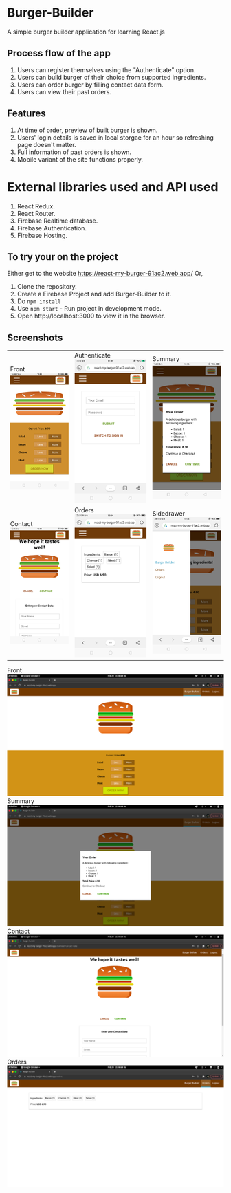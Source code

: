 # Burger-Builder

A simple burger builder application for learning React.js 

## Process flow of the app

1. Users can register themselves using the "Authenticate" option.
2. Users can build burger of their choice from supported ingredients.
3. Users can order burger by filling contact data form.
4. Users can view their past orders.

## Features

1. At time of order, preview of built burger is shown.
2. Users' login details is saved in local storgae for an hour so refreshing page doesn't matter.
3. Full information of past orders is shown.
4. Mobile variant of the site functions properly.

# External libraries used and API used

1. React Redux.
2. React Router.
3. Firebase Realtime database.
4. Firebase Authentication.
5. Firebase Hosting.

## To try your on the project

Either get to the website https://react-my-burger-91ac2.web.app/
Or,
1. Clone the repository.
2. Create a Firebase Project and add Burger-Builder to it.
3. Do `npm install`
3. Use `npm start` - Run project in development mode.
4. Open http://localhost:3000 to view it in the browser.

## Screenshots


|   |   |   |
|---|---|---|
|Front ![Front](./screenshots/front.png)|Authenticate ![Authenticate](./screenshots/authenticate.png)|Summary ![Summary](./screenshots/summary.png)|
|Contact ![Contact](./screenshots/contact.png)|Orders ![Orders](./screenshots/orders.png)|Sidedrawer ![Sidedrawer](./screenshots/sidedraer-login.png)|

Front ![Front](./screenshots/front-pc.png)
Summary ![Summary](./screenshots/summary-pc.png)
Contact ![Contact](./screenshots/contact-pc.png)
Orders ![Orders](./screenshots/orders-pc.png)
